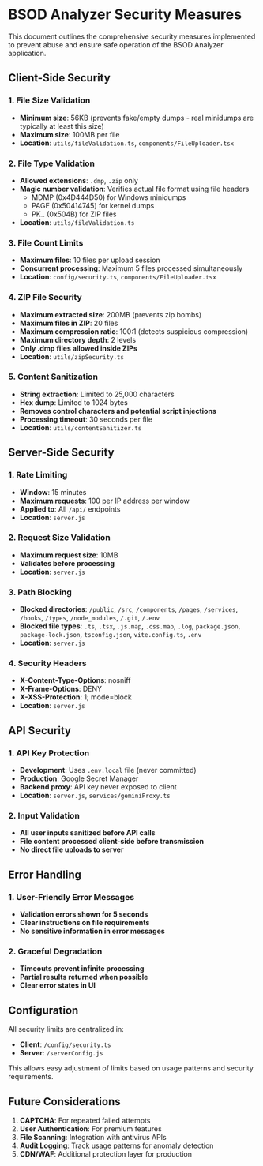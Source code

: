 # BSOD Analyzer Security Measures

This document outlines the comprehensive security measures implemented to prevent abuse and ensure safe operation of the BSOD Analyzer application.

## Client-Side Security

### 1. File Size Validation
- **Minimum size**: 56KB (prevents fake/empty dumps - real minidumps are typically at least this size)
- **Maximum size**: 100MB per file
- **Location**: `utils/fileValidation.ts`, `components/FileUploader.tsx`

### 2. File Type Validation
- **Allowed extensions**: `.dmp`, `.zip` only
- **Magic number validation**: Verifies actual file format using file headers
  - MDMP (0x4D444D50) for Windows minidumps
  - PAGE (0x50414745) for kernel dumps
  - PK.. (0x504B) for ZIP files
- **Location**: `utils/fileValidation.ts`

### 3. File Count Limits
- **Maximum files**: 10 files per upload session
- **Concurrent processing**: Maximum 5 files processed simultaneously
- **Location**: `config/security.ts`, `components/FileUploader.tsx`

### 4. ZIP File Security
- **Maximum extracted size**: 200MB (prevents zip bombs)
- **Maximum files in ZIP**: 20 files
- **Maximum compression ratio**: 100:1 (detects suspicious compression)
- **Maximum directory depth**: 2 levels
- **Only .dmp files allowed inside ZIPs**
- **Location**: `utils/zipSecurity.ts`

### 5. Content Sanitization
- **String extraction**: Limited to 25,000 characters
- **Hex dump**: Limited to 1024 bytes
- **Removes control characters and potential script injections**
- **Processing timeout**: 30 seconds per file
- **Location**: `utils/contentSanitizer.ts`

## Server-Side Security

### 1. Rate Limiting
- **Window**: 15 minutes
- **Maximum requests**: 100 per IP address per window
- **Applied to**: All `/api/` endpoints
- **Location**: `server.js`

### 2. Request Size Validation
- **Maximum request size**: 10MB
- **Validates before processing**
- **Location**: `server.js`

### 3. Path Blocking
- **Blocked directories**: `/public`, `/src`, `/components`, `/pages`, `/services`, `/hooks`, `/types`, `/node_modules`, `/.git`, `/.env`
- **Blocked file types**: `.ts`, `.tsx`, `.js.map`, `.css.map`, `.log`, `package.json`, `package-lock.json`, `tsconfig.json`, `vite.config.ts`, `.env`
- **Location**: `server.js`

### 4. Security Headers
- **X-Content-Type-Options**: nosniff
- **X-Frame-Options**: DENY
- **X-XSS-Protection**: 1; mode=block
- **Location**: `server.js`

## API Security

### 1. API Key Protection
- **Development**: Uses `.env.local` file (never committed)
- **Production**: Google Secret Manager
- **Backend proxy**: API key never exposed to client
- **Location**: `server.js`, `services/geminiProxy.ts`

### 2. Input Validation
- **All user inputs sanitized before API calls**
- **File content processed client-side before transmission**
- **No direct file uploads to server**

## Error Handling

### 1. User-Friendly Error Messages
- **Validation errors shown for 5 seconds**
- **Clear instructions on file requirements**
- **No sensitive information in error messages**

### 2. Graceful Degradation
- **Timeouts prevent infinite processing**
- **Partial results returned when possible**
- **Clear error states in UI**

## Configuration

All security limits are centralized in:
- **Client**: `/config/security.ts`
- **Server**: `/serverConfig.js`

This allows easy adjustment of limits based on usage patterns and security requirements.

## Future Considerations

1. **CAPTCHA**: For repeated failed attempts
2. **User Authentication**: For premium features
3. **File Scanning**: Integration with antivirus APIs
4. **Audit Logging**: Track usage patterns for anomaly detection
5. **CDN/WAF**: Additional protection layer for production